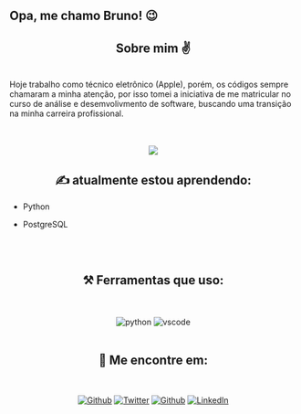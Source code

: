## Opa, me chamo Bruno! 😉

<h2 align="center"> Sobre mim ✌</h2>
<br>
Hoje trabalho como técnico eletrônico (Apple), porém, os códigos sempre chamaram a minha atenção, por isso tomei a iniciativa de me matricular no curso de análise e desemvolivmento de software, buscando uma transição na minha carreira profissional.
<br>
<br>
<br>

<p align="center">
<img src="https://c.tenor.com/kjN84Zfd_vIAAAAC/monkey-computer.gif"/>
<br>
</p>


<h2 align="center">✍ atualmente estou aprendendo:</h2>

- Python
- PostgreSQL

  <br/>
  <br/>
 <h2 align="center">⚒ Ferramentas que uso:</h2>
<p>
<p align="center">
  <br/>
  <br/>
<a target="_blank"><img alt="python" src="https://github.com/hussainweb/hussainweb/blob/main/icons/python.png?raw=true"/></a>
<a target="_blank"><img alt="vscode" src="https://github.com/hussainweb/hussainweb/blob/main/icons/vscode.png?raw=true"/></a>
  <br/>
  <br/>
    </p>
<h2 align="center">🔎 Me encontre em:</h2>
<br/>

<p align="center"><a 
href="https://github.com/BrunoCalves" target="_blank"><img alt="Github" 
src="https://github.com/hussainweb/hussainweb/blob/main/icons/github.png?raw=true?´" /></a> <a                      
href="https://twitter.com/__Burunu" target="_blank"><img alt="Twitter" 
src="https://github.com/hussainweb/hussainweb/blob/main/icons/twitter.png?raw=true" /></a> <a 
href="https://www.instagram.com/burunu__" target="_blank"><img alt="Github" 
src="https://github.com/hussainweb/hussainweb/raw/main/icons/instagram.png" /></a> <a                                                                                     
href="https://www.linkedin.com/in/" target="_blank"><img alt="LinkedIn" 
src="https://github.com/hussainweb/hussainweb/blob/main/icons/linkedin.png?raw=true" /></a> <a 
</p>
